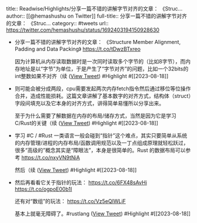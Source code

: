 title:: Readwise/Highlights/分享一篇不错的讲解字节对齐的文章： 《Struc...
author:: [[@hemashushu on Twitter]]
full-title:: 分享一篇不错的讲解字节对齐的文章： 《Struc...
category:: #tweets
url:: https://twitter.com/hemashushu/status/1692403194150928630
- 分享一篇不错的讲解字节对齐的文章：
  《Structure Member Alignment, Padding and Data Packing》
  https://t.co/tDwzBTxreo
  
  因为计算机从内存读取数据时是一次同时读取多个字节的（比如8字节），而内存地址是以“字节”为单位，于是产生了“字节对齐”的问题，比如一个32bits的int整数如果不对齐（续 ([View Tweet](https://twitter.com/hemashushu/status/1692403194150928630)) #Highlight #[[2023-08-18]]
- 则可能会被分成两段，cpu需要发起两次内存fetch指令然后通过移位等位操作合并，造成性能损耗。这篇文章讲解了基本数字的对齐方式，结构体（struct）字段间填充以及它本身的对齐方式，讲得简单易懂所以分享出来。
  
  至于为什么需要了解数据在内存的布局/储存方式，当然是因为它是学习C/Rust的关键（续 ([View Tweet](https://twitter.com/hemashushu/status/1692403196336189945)) #Highlight #[[2023-08-18]]
- 学习 #C / #Rust 一类语言一般会碰到“指针”这个难点，其实只要简单从系统的内存管理/进程的内存布局/函数调用规范以及一丁点组成原理就轻松跃过，很多“高级的”概念其实是“障眼法”，本身是很简单的。Rust 的数据布局可以参考
  https://t.co/nxyVN9tNiA
  
  然后（续 ([View Tweet](https://twitter.com/hemashushu/status/1692403198517195110)) #Highlight #[[2023-08-18]]
- 然后再看看它关于指针的玩法：
  https://t.co/6FX48sAvHi
  https://t.co/ogpoE00b1I
  
  还有对“数组”的玩法：
  https://t.co/Vz5eQIWLjF
  
  基本上就毫无障碍了。#rustlang ([View Tweet](https://twitter.com/hemashushu/status/1692403200685752606)) #Highlight #[[2023-08-18]]